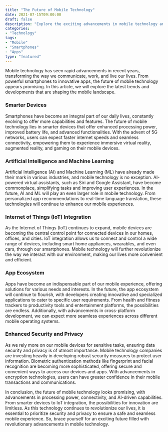 ```yaml
---
title: "The Future of Mobile Technology"
date: 2021-07-15T09:00:00
draft: false
description: "Explore the exciting advancements in mobile technology and its impact on our lives."
categories:
- "Technology"
tags:
- "Mobile"
- "Smartphones"
- "Apps"
type: "featured"
---
```

Mobile technology has seen rapid advancements in recent years, transforming the way we communicate, work, and live our lives. From powerful smartphones to innovative apps, the future of mobile technology appears promising. In this article, we will explore the latest trends and developments that are shaping the mobile landscape.

### Smarter Devices
Smartphones have become an integral part of our daily lives, constantly evolving to offer more capabilities and features. The future of mobile technology lies in smarter devices that offer enhanced processing power, improved battery life, and advanced functionalities. With the advent of 5G networks, users can expect faster internet speeds and seamless connectivity, empowering them to experience immersive virtual reality, augmented reality, and gaming on their mobile devices.

### Artificial Intelligence and Machine Learning
Artificial Intelligence (AI) and Machine Learning (ML) have already made their mark in various industries, and mobile technology is no exception. AI-powered virtual assistants, such as Siri and Google Assistant, have become commonplace, simplifying tasks and improving user experiences. In the future, AI and ML will play an even larger role in mobile technology. From personalized app recommendations to real-time language translation, these technologies will continue to enhance our mobile experiences.

### Internet of Things (IoT) Integration
As the Internet of Things (IoT) continues to expand, mobile devices are becoming the central control point for connected devices in our homes, offices, and cities. IoT integration allows us to connect and control a wide range of devices, including smart home appliances, wearables, and even cars, through our smartphones. Mobile technology will further revolutionize the way we interact with our environment, making our lives more convenient and efficient.

### App Ecosystem
Apps have become an indispensable part of our mobile experience, offering solutions for various needs and interests. In the future, the app ecosystem will continue to flourish, with developers creating innovative and specialized applications to cater to specific user requirements. From health and fitness trackers to productivity tools and entertainment platforms, the possibilities are endless. Additionally, with advancements in cross-platform development, we can expect more seamless experiences across different mobile operating systems.

### Enhanced Security and Privacy
As we rely more on our mobile devices for sensitive tasks, ensuring data security and privacy is of utmost importance. Mobile technology companies are investing heavily in developing robust security measures to protect user information. Biometric authentication methods like fingerprint and facial recognition are becoming more sophisticated, offering secure and convenient ways to access our devices and apps. With advancements in encryption technologies, users can have greater confidence in their mobile transactions and communications.

In conclusion, the future of mobile technology looks promising, with advancements in processing power, connectivity, and AI-driven capabilities. From smarter devices to IoT integration, the possibilities for innovation are limitless. As this technology continues to revolutionize our lives, it is essential to prioritize security and privacy to ensure a safe and seamless mobile experience. So, brace yourself for an exciting future filled with revolutionary advancements in mobile technology.
